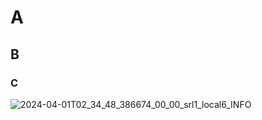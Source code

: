 # A
## B
### C

![2024-04-01T02_34_48_386674_00_00_srl1_local6_INFO](https://github.com/saogawa/tmp/assets/35554139/58532e56-4d5c-4977-a249-8c2217773481)
